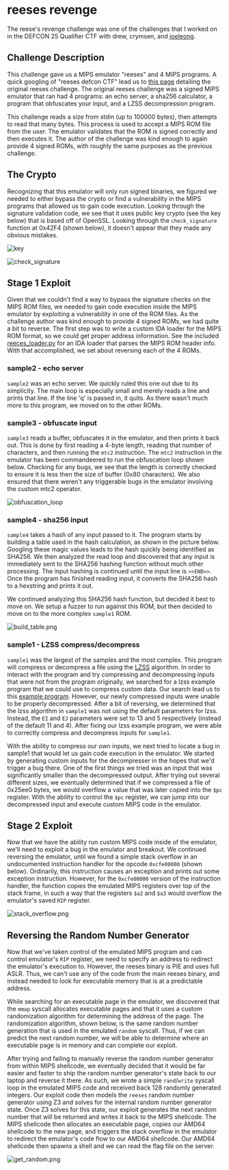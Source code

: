 # reeses revenge

The reese's revenge challenge was one of the challenges that I worked on in the DEFCON 25 Qualifier CTF with drew, crymsen,
and [joeleong](https://github.com/joeleong).

## Challenge Description

This challenge gave us a MIPS emulator "reeses" and 4 MIPS programs. A quick googling of "reeses defcon CTF" lead us to
[this page](http://www.routards.org/2013/08/defcon-21-ctf-binaries-and-environment.html) detailing the original reeses
challenge. The original reeses challenge was a signed MIPS emulator that ran had 4 programs: an echo server, a sha256
calculator, a program that obfuscates your input, and a LZSS decompression program.

This challenge reads a size from stdin (up to 100000 bytes), then attempts to read that many bytes. This process is used to
accept a MIPS ROM file from the user. The emulator validates that the ROM is signed correctly and then executes it. The author
of the challenge was kind enough to again provide 4 signed ROMs, with roughly the same purposes as the previous challenge.

## The Crypto

Recognizing that this emulator will only run signed binaries, we figured we needed to either bypass the crypto or find a
vulnerability in the MIPS programs that allowed us to gain code execution. Looking through the signature validation code, we see
that it uses public key crypto (see the key below) that is based off of OpenSSL. Looking through the `check_signature`
function at 0x42F4 (shown below), it doesn't appear that they made any obvious mistakes.

![key](https://github.com/jeffball55/ctf_writeups/blob/master/defcon_quals_2017/reeces/key.png)

![check_signature](https://github.com/jeffball55/ctf_writeups/blob/master/defcon_quals_2017/reeces/check_signature.png)

## Stage 1 Exploit

Given that we couldn't find a way to bypass the signature checks on the MIPS ROM files, we needed to gain code execution inside
the MIPS emulator by exploiting a vulnerability in one of the ROM files. As the challenge author was kind enough to provide 4
signed ROMs, we had quite a bit to reverse. The first step was to write a custom IDA loader for the MIPS ROM format, so we
could get proper address information. See the included
[reeces_loader.py](https://github.com/jeffball55/ctf_writeups/blob/master/defcon_quals_2017/reeces/reeces_loader.py) for an
IDA loader that parses the MIPS ROM header info. With that accomplished, we set about reversing each of the 4 ROMs. 

### sample2 - echo server
`sample2` was an echo server. We quickly ruled this one out due to its simplicity. The main loop is especially small and merely
reads a line and prints that line. If the line 'q' is passed in, it quits. As there wasn't much more to this program, we moved
on to the other ROMs.

### sample3 - obfuscate input
`sample3` reads a buffer, obfuscates it in the emulator, and then prints it back out. This is done by first reading a 4-byte
length, reading that number of characters, and then running the `mtc2` instruction. The `mtc2` instruction in the emulator has
been commandeered to run the obfuscation loop shown below. Checking for any bugs, we see that the length is correctly checked to
ensure it is less then the size of buffer (0x80 characters). We also ensured that there weren't any triggerable bugs in the
emulator involving the custom mtc2 operator.

![obfuscation_loop](https://github.com/jeffball55/ctf_writeups/blob/master/defcon_quals_2017/reeces/obfuscation_loop.png)

### sample4 - sha256 input
`sample4` takes a hash of any input passed to it. The program starts by building a table used in the hash calculation, as
shown in the picture below. Googling these magic values leads to the hash quickly being identified as SHA256. We then analyzed
the read loop and discovered that any input is immediately sent to the SHA256 hashing function without much other processing.
The input hashing is continued until the input line is `>>END>>`. Once the program has finished reading input, it converts the
SHA256 hash to a hexstring and prints it out.

We continued analyzing this SHA256 hash function, but decided it best to move on. We setup a fuzzer to run against this ROM,
but then decided to move on to the more complex `sample1` ROM.

![build_table.png](https://github.com/jeffball55/ctf_writeups/blob/master/defcon_quals_2017/reeces/build_table.png)

### sample1 - LZSS compress/decompress
`sample1` was the largest of the samples and the most complex. This program will compress or decompress a file using the
[LZSS](https://en.wikipedia.org/wiki/Lempel%E2%80%93Ziv%E2%80%93Storer%E2%80%93Szymanski) algorithm. In order to interact with
the program and try compressing and decompressing inputs that were not from the program originally, we searched for a lzss
example program that we could use to compress custom data. Our search lead us to this 
[example program](https://oku.edu.mie-u.ac.jp/~okumura/compression/lzss.c). However, our newly compressed inputs were unable to
be properly decompressed. After a bit of reversing, we determined that the lzss algorithm in `sample1` was not using the default
parameters for lzss. Instead, the `EI` and `EJ` parameters were set to 13 and 5 respectively (instead of the default 11 and 4).
After fixing our lzss example program, we were able to correctly compress and decompress inputs for `sample1`.

With the ability to compress our own inputs, we next tried to locate a bug in sample1 that would let us gain code execution in
the emulator. We started by generating custom inputs for the decompresser in the hopes that we'd trigger a bug there. One of the
first things we tried was an input that was significantly smaller than the decompressed output. After trying out several
different sizes, we eventually determined that if we compressed a file of 0x25ee0 bytes, we would overflow a value that was
later copied into the `$pc` register. With the ability to control the `$pc` register, we can jump into our decompressed input
and execute custom MIPS code in the emulator.

## Stage 2 Exploit
Now that we have the ability run custom MIPS code inside of the emulator, we'll need to exploit a bug in the emulator and
breakout. We continued reversing the emulator, until we found a simple stack overflow in an undocumented instruction handler
for the opcode `0xcfe00000` (shown below). Ordinarily, this instruction causes an exception and prints out some exception
instruction. However, for the `0xcfe00000` version of the instruction handler, the function copies the emulated MIPS registers
over top of the stack frame, in such a way that the registers `$a2` and `$a3` would overflow the emulator's saved `RIP`
register.

![stack_overflow.png](https://github.com/jeffball55/ctf_writeups/blob/master/defcon_quals_2017/reeces/stack_overflow.png)

## Reversing the Random Number Generator
Now that we've taken control of the emulated MIPS program and can control emulator's `RIP` register, we need to specify an
address to redirect the emulator's execution to. However, the reeses binary is PIE and uses full ASLR. Thus, we can't use any of
the code from the main reeses binary, and instead needed to look for executable memory that is at a predictable address.

While searching for an executable page in the emulator, we discovered that the `mmap` syscall allocates executable pages and
that it uses a custom randomization algorithm for determining the address of the page. The randomization algorithm, shown below,
is the same random number generation that is used in the emulated `random` syscall. Thus, if we can predict the next random
number, we will be able to determine where an executable page is in memory and can complete our exploit. 

After trying and failing to manually reverse the random number generator from within MIPS shellcode, we eventually decided that
it would be far easier and faster to ship the random number generator's state back to our laptop and reverse it there. As such,
we wrote a simple `rand`/`write` syscall loop in the emulated MIPS code and received back 128 randomly generated integers. Our
exploit code then models the `reeses` random number generator using Z3 and solves for the internal random number generator
state. Once Z3 solves for this state, our exploit generates the next random number that will be returned and writes it back to
the MIPS shellcode. The MIPS shellcode then allocates an executable page, copies our AMD64 shellcode to the new page, and
triggers the stack overflow in the emulator to redirect the emulator's code flow to our AMD64 shellcode. Our AMD64 shellcode
then spawns a shell and we can read the flag file on the server.

![get_random.png](https://github.com/jeffball55/ctf_writeups/blob/master/defcon_quals_2017/reeces/get_random.png)

